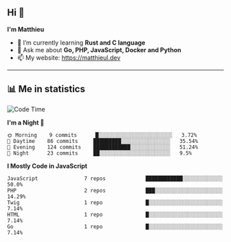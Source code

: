 ## Hi 👋
**I'm Matthieu**

- 🌱 I’m currently learning **Rust and C language**
- 💬 Ask me about **Go, PHP, JavaScript, Docker and Python**
- 📫 My website: https://matthieul.dev

-------

## 📊 Me in statistics
<!--START_SECTION:waka-->
![Code Time](http://img.shields.io/badge/Code%20Time-157%20hrs%2057%20mins-blue)

**I'm a Night 🦉** 

```text
🌞 Morning    9 commits      █░░░░░░░░░░░░░░░░░░░░░░░░   3.72% 
🌆 Daytime    86 commits     █████████░░░░░░░░░░░░░░░░   35.54% 
🌃 Evening    124 commits    ████████████░░░░░░░░░░░░░   51.24% 
🌙 Night      23 commits     ██░░░░░░░░░░░░░░░░░░░░░░░   9.5%

```


**I Mostly Code in JavaScript** 

```text
JavaScript               7 repos             ████████████░░░░░░░░░░░░░   50.0% 
PHP                      2 repos             ███░░░░░░░░░░░░░░░░░░░░░░   14.29% 
Twig                     1 repo              █░░░░░░░░░░░░░░░░░░░░░░░░   7.14% 
HTML                     1 repo              █░░░░░░░░░░░░░░░░░░░░░░░░   7.14% 
Go                       1 repo              █░░░░░░░░░░░░░░░░░░░░░░░░   7.14%

```



<!--END_SECTION:waka-->
